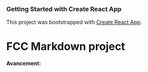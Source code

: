 ### Getting Started with Create React App

This project was bootstrapped with [Create React App](https://github.com/facebook/create-react-app).

# FCC Markdown project 

**Avancement:** 


